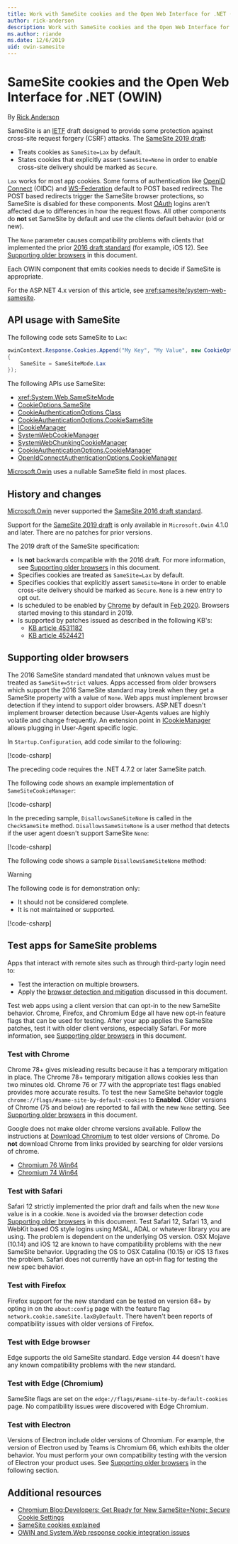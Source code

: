 ```yaml
---
title: Work with SameSite cookies and the Open Web Interface for .NET (OWIN)
author: rick-anderson
description: Work with SameSite cookies and the Open Web Interface for .NET (OWIN)
ms.author: riande
ms.date: 12/6/2019
uid: owin-samesite
---
```


# SameSite cookies and the Open Web Interface for .NET (OWIN)

By [Rick Anderson](https://twitter.com/RickAndMSFT)

SameSite is an [IETF](https://ietf.org/about/) draft designed to provide some protection against cross-site request forgery (CSRF) attacks. The [SameSite 2019 draft](https://tools.ietf.org/html/draft-west-cookie-incrementalism-00):

* Treats cookies as `SameSite=Lax` by default.
* States cookies that explicitly assert `SameSite=None` in order to enable cross-site delivery should be marked as `Secure`.

`Lax` works for most app cookies. Some forms of authentication like [OpenID Connect](https://openid.net/connect/) (OIDC) and [WS-Federation](https://auth0.com/docs/protocols/ws-fed) default to POST based redirects. The POST based redirects trigger the SameSite browser protections, so SameSite is disabled for these components. Most [OAuth](https://oauth.net/) logins aren't affected due to differences in how the request flows. All other components do **not** set SameSite by default and use the clients default behavior (old or new).

The `None` parameter causes compatibility problems with clients that implemented the prior [2016 draft standard](https://tools.ietf.org/html/draft-west-first-party-cookies-07) (for example, iOS 12). See [Supporting older browsers](#sob) in this document.

Each OWIN component that emits cookies needs to decide if SameSite is appropriate.

For the ASP.NET 4.x version of this article, see <xref:samesite/system-web-samesite>.

## API usage with SameSite

The following code sets SameSite to `Lax`:

```csharp
owinContext.Response.Cookies.Append("My Key", "My Value", new CookieOptions()
{
    SameSite = SameSiteMode.Lax
});
```

The following APIs use SameSite:

* <xref:System.Web.SameSiteMode>
* [CookieOptions.SameSite](xref:Microsoft.AspNetCore.Http.CookieOptions.SameSite)
* [CookieAuthenticationOptions Class](/previous-versions/aspnet/dn385599(v%3Dvs.113)) <!-- CookieAuthenticationOptions.CookieSameSite not published -->
* [CookieAuthenticationOptions.CookieSameSite](https://github.com/aspnet/AspNetKatana/blob/dev/src/Microsoft.Owin.Security.Cookies/CookieAuthenticationOptions.cs#L68-#L72)
* [ICookieManager](/previous-versions/aspnet/dn800238(v%3Dvs.113))
* [SystemWebCookieManager](https://github.com/aspnet/AspNetKatana/blob/dev/src/Microsoft.Owin.Host.SystemWeb/SystemWebCookieManager.cs)
* [SystemWebChunkingCookieManager](https://github.com/aspnet/AspNetKatana/blob/dev/src/Microsoft.Owin.Host.SystemWeb/SystemWebChunkingCookieManager.cs)
* [CookieAuthenticationOptions.CookieManager](https://github.com/aspnet/AspNetKatana/blob/dev/src/Microsoft.Owin.Security.Cookies/CookieAuthenticationOptions.cs#L143-#AL148)
* [OpenIdConnectAuthenticationOptions.CookieManager](https://github.com/aspnet/AspNetKatana/blob/dev/src/Microsoft.Owin.Security.OpenIdConnect/OpenIdConnectAuthenticationOptions.cs#L315-#L318)

[Microsoft.Owin](https://www.nuget.org/packages/Microsoft.Owin/) uses a nullable SameSite field in most places.

## History and changes

[Microsoft.Owin](https://www.nuget.org/packages/Microsoft.Owin/) never supported the [SameSite 2016 draft standard](https://tools.ietf.org/html/draft-west-first-party-cookies-07#section-4.1).

Support for the [SameSite 2019 draft](https://tools.ietf.org/html/draft-west-cookie-incrementalism-00) is only available in `Microsoft.Owin` 4.1.0 and later. There are no patches for prior versions.

The 2019 draft of the SameSite specification:

* Is **not** backwards compatible with the 2016 draft. For more information, see [Supporting older browsers](#sob) in this document.
* Specifies cookies are treated as `SameSite=Lax` by default.
* Specifies cookies that explicitly assert `SameSite=None` in order to enable cross-site delivery should be marked as `Secure`. `None` is a new entry to opt out.
* Is scheduled to be enabled by [Chrome](https://chromestatus.com/feature/5088147346030592) by default in [Feb 2020](https://blog.chromium.org/2019/10/developers-get-ready-for-new.html). Browsers started moving to this standard in 2019.
* Is supported by patches issued as described in the following KB's:
  * [KB article 4531182](https://support.microsoft.com/help/4531182/kb4531182)
  * [KB article 4524421](https://support.microsoft.com/help/4524421/kb4524421)

<a name="sob"></a>

## Supporting older browsers

The 2016 SameSite standard mandated that unknown values must be treated as `SameSite=Strict` values. Apps accessed from older browsers which support the 2016 SameSite standard may break when they get a SameSite property with a value of `None`. Web apps must implement browser detection if they intend to support older browsers. ASP.NET doesn't implement browser detection because User-Agents values are highly volatile and change frequently. An extension point in [ICookieManager](/previous-versions/aspnet/dn800238(v%3Dvs.113)) allows plugging in User-Agent specific logic.
<!-- https://docs.microsoft.com/en-us/previous-versions/aspnet/dn800238(v%3Dvs.113) -->

In `Startup.Configuration`, add code similar to the following:

[!code-csharp[](sample/Startup1.cs?name=snippet)]

The preceding code requires the .NET 4.7.2 or later SameSite patch.

The following code shows an example implementation of `SameSiteCookieManager`:

[!code-csharp[](sample/SameSiteCookieManager.cs?name=snippet)]

In the preceding sample, `DisallowsSameSiteNone` is called in the `CheckSameSite` method. `DisallowsSameSiteNone` is a user method that detects if the user agent doesn't support SameSite `None`:

[!code-csharp[](sample/SameSiteCookieManager.cs?name=snippet3&highlight=4)]

The following code shows a sample `DisallowsSameSiteNone` method:

> [!WARNING]
> The following code is for demonstration only:
> * It should not be considered complete.
> * It is not maintained or supported.

[!code-csharp[](sample/SameSiteCookieManager.cs?name=snippet2)]

## Test apps for SameSite problems

Apps that interact with remote sites such as through third-party login need to:

* Test the interaction on multiple browsers.
* Apply the [browser detection and mitigation](#sob) discussed in this document.

Test web apps using a client version that can opt-in to the new SameSite behavior. Chrome, Firefox, and Chromium Edge all have new opt-in feature flags that can be used for testing. After your app applies the SameSite patches, test it with older client versions, especially Safari. For more information, see [Supporting older browsers](#sob) in this document.

### Test with Chrome

Chrome 78+ gives misleading results because it has a temporary mitigation in place. The Chrome 78+ temporary mitigation allows cookies less than two minutes old. Chrome 76 or 77 with the appropriate test flags enabled provides more accurate results. To test the new SameSite behavior toggle `chrome://flags/#same-site-by-default-cookies` to **Enabled**. Older versions of Chrome (75 and below) are reported to fail with the new `None` setting. See [Supporting older browsers](#sob) in this document.

Google does not make older chrome versions available. Follow the instructions at [Download Chromium](https://www.chromium.org/getting-involved/download-chromium) to test older versions of Chrome. Do **not** download Chrome from links provided by searching for older versions of chrome.

* [Chromium 76 Win64](https://commondatastorage.googleapis.com/chromium-browser-snapshots/index.html?prefix=Win_x64/664998/)
* [Chromium 74 Win64](https://commondatastorage.googleapis.com/chromium-browser-snapshots/index.html?prefix=Win_x64/638880/)

### Test with Safari

Safari 12 strictly implemented the prior draft and fails when the new `None` value is in a cookie. `None` is avoided via the browser detection code [Supporting older browsers](#sob) in this document. Test Safari 12, Safari 13, and WebKit based OS style logins using MSAL, ADAL or whatever library you are using. The problem is dependent on the underlying OS version. OSX Mojave (10.14) and iOS 12 are known to have compatibility problems with the new SameSite behavior. Upgrading the OS to OSX Catalina (10.15) or iOS 13 fixes the problem. Safari does not currently have an opt-in flag for testing the new spec behavior.

### Test with Firefox

Firefox support for the new standard can be tested on version 68+ by opting in on the `about:config` page with the feature flag `network.cookie.sameSite.laxByDefault`. There haven't been reports of compatibility issues with older versions of Firefox.

### Test with Edge browser

Edge supports the old SameSite standard. Edge version 44 doesn't have any known compatibility problems with the new standard.

### Test with Edge (Chromium)

SameSite flags are set on the `edge://flags/#same-site-by-default-cookies` page. No compatibility issues were discovered with Edge Chromium.

### Test with Electron

Versions of Electron include older versions of Chromium. For example, the version of Electron used by Teams is Chromium 66, which exhibits the older behavior. You must perform your own compatibility testing with the version of Electron your product uses. See [Supporting older browsers](#sob) in the following section.

## Additional resources

* [Chromium Blog:Developers: Get Ready for New SameSite=None; Secure Cookie Settings](https://blog.chromium.org/2019/10/developers-get-ready-for-new.html)
* [SameSite cookies explained](https://web.dev/samesite-cookies-explained/)
* [OWIN and System.Web response cookie integration issues](https://github.com/aspnet/AspNetKatana/wiki/System.Web-response-cookie-integration-issues)
